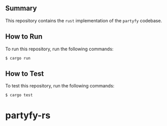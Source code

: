 ## Summary

This repository contains the `rust` implementation of the `partyfy` codebase.

## How to Run

To run this repository, run the following commands:

```shell
$ cargo run
```

## How to Test

To test this repository, run the following commands:

```shell
$ cargo test
```
# partyfy-rs
